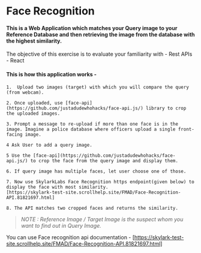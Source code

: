 # Face Recognition

#### This is a Web Application which matches your Query image to your Reference Database and then retrieving the image from the database with the highest similarity.

The objective of this exercise is to evaluate your familiarity with
    - Rest APIs
    - React

#### This is how this application works -

    1.  Upload two images (target) with which you will compare the query (from webcam).

    2. Once uploaded, use [face-api](https://github.com/justadudewhohacks/face-api.js/) library to crop the uploaded images.

    3. Prompt a message to re-upload if more than one face is in the image. Imagine a police database where officers upload a single front-facing image.

    4 Ask User to add a query image.

    5 Use the [face-api](https://github.com/justadudewhohacks/face-api.js/) to crop the face from the query image and display them.

    6. If query image has multiple faces, let user choose one of those.

    7. Now use SkylarkLabs Face Recognition https endpoint(given below) to display the face with most similarity.
    [https://skylark-test-site.scrollhelp.site/FMAD/Face-Recognition-API.81821697.html]

    8. The API matches two cropped faces and returns the similarity.

> *NOTE : Reference Image / Target Image is the suspect whom you want to find out in Query Image.*

You can use Face recognition api documentation -
[https://skylark-test-site.scrollhelp.site/FMAD/Face-Recognition-API.81821697.html]